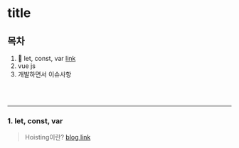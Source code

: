 # title

## 목차
1. :star2: let, const, var [link](#hoisting)
1. vue js
1. 개발하면서 이슈사항

<br>
<br>
<hr>


### 1. let, const, var

> Hoisting이란? [blog link](https://github.com/KimUihyeon/Utility/tree/master/MailService) 


